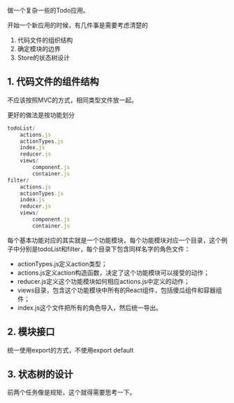 做一个复杂一些的Todo应用。

开始一个新应用的时候，有几件事是需要考虑清楚的
1. 代码文件的组织结构
2. 确定模块的边界
3. Store的状态树设计

## 1. 代码文件的组件结构

不应该按照MVC的方式，相同类型文件放一起。

更好的做法是按功能划分

```js
todoList/  
    actions.js  
    actionTypes.js  
    index.js  
    reducer.js  
    views/    
        component.js    
        container.js
filter/  
    actions.js  
    actionTypes.js  
    index.js  
    reducer.js  
    views/    
        component.js    
        container.js
```

每个基本功能对应的其实就是一个功能模块，每个功能模块对应一个目录，这个例子中分别是todoList和filter，每个目录下包含同样名字的角色文件：
- actionTypes.js定义action类型；
- actions.js定义action构造函数，决定了这个功能模块可以接受的动作；
- reducer.js定义这个功能模块如何相应actions.js中定义的动作；
- views目录，包含这个功能模块中所有的React组件，包括傻瓜组件和容器组件；
- index.js这个文件把所有的角色导入，然后统一导出。

## 2. 模块接口

统一使用export的方式，不使用export default

## 3. 状态树的设计

前两个任务像是规矩，这个就得需要思考一下。